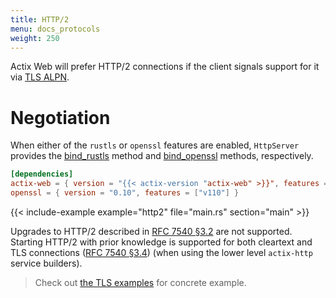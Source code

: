 ```yaml
---
title: HTTP/2
menu: docs_protocols
weight: 250
---
```


Actix Web will prefer HTTP/2 connections if the client signals support for it via [TLS ALPN][tlsalpn].

# Negotiation

<!-- TODO: use rustls example -->

When either of the `rustls` or `openssl` features are enabled, `HttpServer` provides the [bind_rustls][bindrustls] method and [bind_openssl][bindopenssl] methods, respectively.

```toml
[dependencies]
actix-web = { version = "{{< actix-version "actix-web" >}}", features = ["openssl"] }
openssl = { version = "0.10", features = ["v110"] }
```

{{< include-example example="http2" file="main.rs" section="main" >}}

Upgrades to HTTP/2 described in [RFC 7540 §3.2][rfcsection32] are not supported. Starting HTTP/2 with prior knowledge is supported for both cleartext and TLS connections ([RFC 7540 §3.4][rfcsection34]) (when using the lower level `actix-http` service builders).

> Check out [the TLS examples][examples] for concrete example.

[rfcsection32]: https://httpwg.org/specs/rfc7540.html#rfc.section.3.2
[rfcsection34]: https://httpwg.org/specs/rfc7540.html#rfc.section.3.4
[bindrustls]: https://docs.rs/actix-web/4/actix_web/struct.HttpServer.html#method.bind_rustls
[bindopenssl]: https://docs.rs/actix-web/4/actix_web/struct.HttpServer.html#method.bind_openssl
[tlsalpn]: https://tools.ietf.org/html/rfc7301
[examples]: https://github.com/actix/examples/tree/master/https-tls
